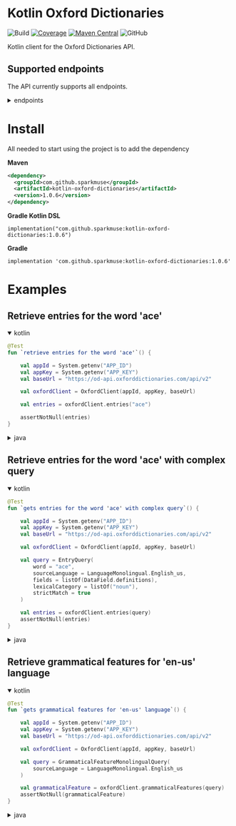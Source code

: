 # Kotlin Oxford Dictionaries
![Build](https://github.com/sparkmuse/kotlin-oxford-dictionaries/workflows/Build/badge.svg)
[![Coverage](https://sonarcloud.io/api/project_badges/measure?project=kotlin-oxford-dictionaries&metric=coverage)](https://sonarcloud.io/dashboard?id=kotlin-oxford-dictionaries)
[![Maven Central](https://img.shields.io/maven-central/v/com.github.sparkmuse/kotlin-oxford-dictionaries.svg)](https://maven-badges.herokuapp.com/maven-central/com.github.sparkmuse/kotlin-oxford-dictionaries)
![GitHub](https://img.shields.io/github/license/sparkmuse/kotlin-oxford-dictionaries)

Kotlin client for the Oxford Dictionaries API. 

## Supported endpoints

The API currently supports all endpoints.
<details>
<summary>endpoints</summary>
<p>

| Api                                                                              	| Supported? 	|
|----------------------------------------------------------------------------------	|:----------:	|
| /api/v2/entries/{source_lang}/{word_id}:                                         	|      ✅     	|
| /api/v2/lemmas/{source_lang}/{word_id}:                                          	|      ✅     	|
| /api/v2/translations/{source_lang_translate}/{target_lang_translate}/{word_id}:  	|      ✅     	|
| /api/v2/thesaurus/{lang}/{word_id}:                                              	|      ✅     	|
| /api/v2/sentences/{source_lang}/{word_id}:                                       	|      ✅     	|
| /api/v2/words/{source_lang}:                                                     	|      ✅     	|
| /api/v2/inflections/{source_lang}/{word_id}:                                    	|      ✅     	|
| __Search__                                                                      	|            	|
| /api/v2/search/translations/{source_lang_search}/{target_lang_search}:           	|      ✅     	|
| /api/v2/search/{source_lang}:                                                    	|      ✅     	|
| /api/v2/search/thesaurus/{source_lang}                                           	|      ✅     	|
| __Utility__                                                                      	|            	|
| /api/v2/domains/{source_lang}:                                                   	|      ✅     	|
| /api/v2/domains/{source_lang_domains}/{target_lang_domains}:                     	|      ✅     	|
| /api/v2/fields:                                                                  	|      ✅     	|
| /api/v2/fields/{endpoint}:                                                       	|      ✅     	|
| /api/v2/filters:                                                                 	|      ✅     	|
| /api/v2/filters/{endpoint}:                                                      	|      ✅     	|
| /api/v2/grammaticalFeatures/{source_lang}:                                       	|      ✅     	|
| /api/v2/grammaticalFeatures/{source_lang_grammatical}/{target_lang_grammatical}: 	|      ✅     	|
| /api/v2/languages:                                                               	|      ✅     	|
| /api/v2/lexicalCategories/{source_lang}:                                         	|      ✅     	|
| /api/v2/lexicalCategories/{source_lang_lexical}/{target_lang_lexical}:           	|      ✅     	|
| /api/v2/registers/{source_lang}:                                                 	|      ✅     	|
| /api/v2/registers/{source_lang_registers}/{target_lang_registers}:               	|      ✅     	|

</p>
</details>


# Install

All needed to start using the project is to add the dependency

**Maven** 
```xml
<dependency>
  <groupId>com.github.sparkmuse</groupId>
  <artifactId>kotlin-oxford-dictionaries</artifactId>
  <version>1.0.6</version>
</dependency>
```

**Gradle Kotlin DSL**
```shell script
implementation("com.github.sparkmuse:kotlin-oxford-dictionaries:1.0.6")
```

**Gradle**
```shell script
implementation 'com.github.sparkmuse:kotlin-oxford-dictionaries:1.0.6'
```
# Examples


## Retrieve entries for the word 'ace' ##

<details open>
<summary>kotlin</summary>
<p>

```kotlin
@Test
fun `retrieve entries for the word 'ace'`() {

    val appId = System.getenv("APP_ID")
    val appKey = System.getenv("APP_KEY")
    val baseUrl = "https://od-api.oxforddictionaries.com/api/v2"

    val oxfordClient = OxfordClient(appId, appKey, baseUrl)

    val entries = oxfordClient.entries("ace")

    assertNotNull(entries)
}
```

</p>
</details>

<details>
<summary>java</summary>
<p>

```java
@Test
@DisplayName("retrieve entries for the word 'ace'")
void entries() {

    String appId = System.getenv("APP_ID");
    String appKey = System.getenv("APP_KEY");
    String baseUrl = "https://od-api.oxforddictionaries.com/api/v2";

    OxfordClient oxfordClient = new OxfordClient(appId, appKey, baseUrl);

    RetrieveEntry entries = oxfordClient.entries("ace");

    assertNotNull(entries);
}
```

</p>
</details>



## Retrieve entries for the word 'ace' with complex query ##

<details open>
<summary>kotlin</summary>
<p>

```kotlin
@Test
fun `gets entries for the word 'ace' with complex query`() {

    val appId = System.getenv("APP_ID")
    val appKey = System.getenv("APP_KEY")
    val baseUrl = "https://od-api.oxforddictionaries.com/api/v2"

    val oxfordClient = OxfordClient(appId, appKey, baseUrl)

    val query = EntryQuery(
        word = "ace",
        sourceLanguage = LanguageMonolingual.English_us,
        fields = listOf(DataField.definitions),
        lexicalCategory = listOf("noun"),
        strictMatch = true
    )

    val entries = oxfordClient.entries(query)
    assertNotNull(entries)
}
```

</p>
</details>

<details>
<summary>java</summary>
<p>

```java
@Test
@DisplayName("gets entries for the word 'ace' with complex query")
void complexQueryEntries() {

    String appId = System.getenv("APP_ID");
    String appKey = System.getenv("APP_KEY");
    String baseUrl = "https://od-api.oxforddictionaries.com/api/v2";

    OxfordClient oxfordClient = new OxfordClient(appId, appKey, baseUrl);

    EntryQuery query = new EntryQuery(
            "ace",
            LanguageMonolingual.English_us,
            List.of(DataField.definitions),
            List.of(),
            List.of("noun"),
            List.of(),
            List.of(),
            true);
    RetrieveEntry entries = oxfordClient.entries(query);

    assertNotNull(entries);
}
```

</p>
</details>



## Retrieve grammatical features for 'en-us' language ## 

<details open>
<summary>kotlin</summary>
<p>

```kotlin
@Test
fun `gets grammatical features for 'en-us' language`() {

    val appId = System.getenv("APP_ID")
    val appKey = System.getenv("APP_KEY")
    val baseUrl = "https://od-api.oxforddictionaries.com/api/v2"

    val oxfordClient = OxfordClient(appId, appKey, baseUrl)

    val query = GrammaticalFeatureMonolingualQuery(
        sourceLanguage = LanguageMonolingual.English_us
    )

    val grammaticalFeature = oxfordClient.grammaticalFeatures(query)
    assertNotNull(grammaticalFeature)
}
```

</p>
</details>

<details>
<summary>java</summary>
<p>

```java
@Test
@DisplayName("gets grammatical features for 'en-us' language")
void grammaticalFeatures() {

    String appId = System.getenv("APP_ID");
    String appKey = System.getenv("APP_KEY");
    String baseUrl = "https://od-api.oxforddictionaries.com/api/v2";

    OxfordClient oxfordClient = new OxfordClient(appId, appKey, baseUrl);

    GrammaticalFeatureMonolingualQuery query =
            new GrammaticalFeatureMonolingualQuery(LanguageMonolingual.English_us);

    RetrieveGrammaticalFeature grammaticalFeature = oxfordClient.grammaticalFeatures(query);
    assertNotNull(grammaticalFeature);
}
```

</p>
</details>
